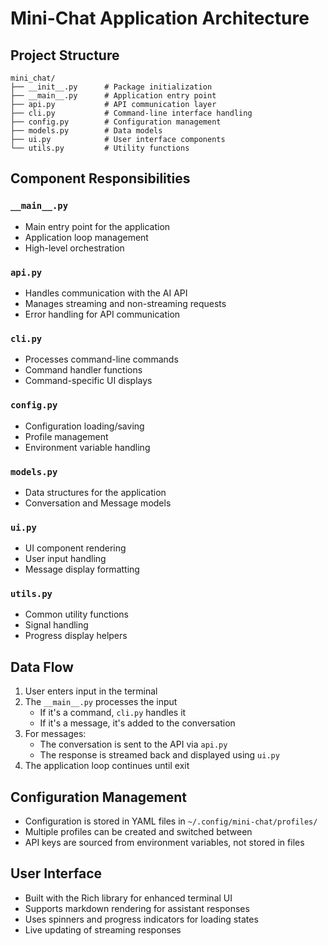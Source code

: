 # Mini-Chat Application Architecture

## Project Structure

```
mini_chat/
├── __init__.py      # Package initialization
├── __main__.py      # Application entry point
├── api.py           # API communication layer
├── cli.py           # Command-line interface handling
├── config.py        # Configuration management
├── models.py        # Data models
├── ui.py            # User interface components
└── utils.py         # Utility functions
```

## Component Responsibilities

### `__main__.py`
- Main entry point for the application
- Application loop management
- High-level orchestration

### `api.py`
- Handles communication with the AI API
- Manages streaming and non-streaming requests
- Error handling for API communication

### `cli.py`
- Processes command-line commands
- Command handler functions
- Command-specific UI displays

### `config.py`
- Configuration loading/saving
- Profile management
- Environment variable handling

### `models.py`
- Data structures for the application
- Conversation and Message models

### `ui.py`
- UI component rendering
- User input handling
- Message display formatting

### `utils.py`
- Common utility functions
- Signal handling
- Progress display helpers

## Data Flow

1. User enters input in the terminal
2. The `__main__.py` processes the input
   - If it's a command, `cli.py` handles it
   - If it's a message, it's added to the conversation
3. For messages:
   - The conversation is sent to the API via `api.py`
   - The response is streamed back and displayed using `ui.py`
4. The application loop continues until exit

## Configuration Management

- Configuration is stored in YAML files in `~/.config/mini-chat/profiles/`
- Multiple profiles can be created and switched between
- API keys are sourced from environment variables, not stored in files

## User Interface

- Built with the Rich library for enhanced terminal UI
- Supports markdown rendering for assistant responses
- Uses spinners and progress indicators for loading states
- Live updating of streaming responses
